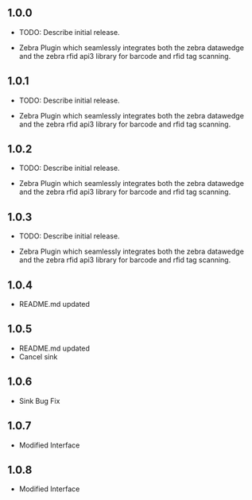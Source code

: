 ## 1.0.0

* TODO: Describe initial release.

* Zebra Plugin which seamlessly integrates both the zebra datawedge and the zebra rfid api3 library for barcode and rfid tag scanning.

## 1.0.1

* TODO: Describe initial release.

* Zebra Plugin which seamlessly integrates both the zebra datawedge and the zebra rfid api3 library for barcode and rfid tag scanning.

## 1.0.2

* TODO: Describe initial release.

* Zebra Plugin which seamlessly integrates both the zebra datawedge and the zebra rfid api3 library for barcode and rfid tag scanning.

## 1.0.3

* TODO: Describe initial release.

* Zebra Plugin which seamlessly integrates both the zebra datawedge and the zebra rfid api3 library for barcode and rfid tag scanning.

## 1.0.4

* README.md updated

## 1.0.5

* README.md updated
* Cancel sink

## 1.0.6

* Sink Bug Fix

## 1.0.7

* Modified Interface

## 1.0.8

* Modified Interface